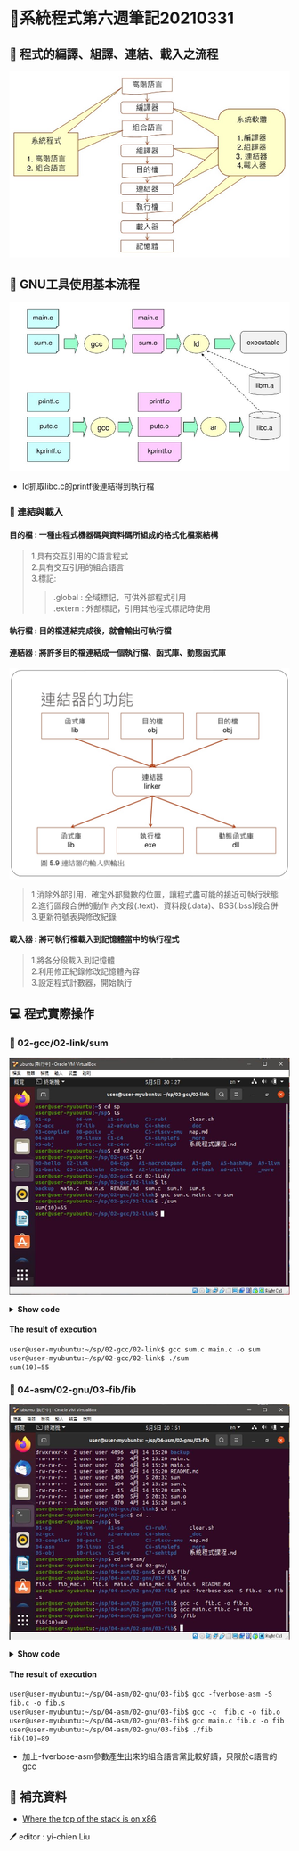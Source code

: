 # 📝系統程式第六週筆記20210331
## 📖 程式的編譯、組譯、連結、載入之流程
![](pic/程式流程圖.jpg)

## 📖 GNU工具使用基本流程
![](pic/GNU工具使用基本流程.jpg)
* ld抓取libc.c的printf後連結得到執行檔
### 🔖 連結與載入
#### 目的檔 : 一種由程式機器碼與資料碼所組成的格式化檔案結構
>1.具有交互引用的C語言程式<br>
>2.具有交互引用的組合語言<br>
>3.標記:
>>.global : 全域標記，可供外部程式引用<br>
>>.extern : 外部標記，引用其他程式標記時使用<br>
#### 執行檔 : 目的檔連結完成後，就會輸出可執行檔
#### 連結器 : 將許多目的檔連結成一個執行檔、函式庫、動態函式庫
![](pic/連結器功能.jpg)
>1.消除外部引用，確定外部變數的位置，讓程式盡可能的接近可執行狀態<br>
>2.進行區段合併的動作 
>  內文段(.text)、資料段(.data)、BSS(.bss)段合併<br>
>3.更新符號表與修改紀錄<br>
#### 載入器 : 將可執行檔載入到記憶體當中的執行程式
>1.將各分段載入到記憶體<br>
>2.利用修正紀錄修改記憶體內容<br>
>3.設定程式計數器，開始執行<br>
## 💻 程式實際操作
### 🔗 02-gcc/02-link/sum
![](pic/sum.JPG)<details>
  <summary><b>Show code</b></summary>

  ```
#include "sum.h"

int sum(int n) {
  int s=0;
  for (int i=0; i<=n; i++) {
    s=s+i;
  }
  return s;
}
  ```
</details>

#### The result of execution
```
user@user-myubuntu:~/sp/02-gcc/02-link$ gcc sum.c main.c -o sum
user@user-myubuntu:~/sp/02-gcc/02-link$ ./sum
sum(10)=55
```

### 🔗 04-asm/02-gnu/03-fib/fib
![](pic/fib.JPG)
<details>
  <summary><b>Show code</b></summary>

  ```
int fib(int n) {
  if (n <= 1) return 1;
  return fib(n-1) + fib(n-2);
}
  ```
</details>

#### The result of execution
```
user@user-myubuntu:~/sp/04-asm/02-gnu/03-fib$ gcc -fverbose-asm -S fib.c -o fib.s
user@user-myubuntu:~/sp/04-asm/02-gnu/03-fib$ gcc -c  fib.c -o fib.o
user@user-myubuntu:~/sp/04-asm/02-gnu/03-fib$ gcc main.c fib.c -o fib
user@user-myubuntu:~/sp/04-asm/02-gnu/03-fib$ ./fib
fib(10)=89
```

* 加上-fverbose-asm參數產生出來的組合語言黨比較好讀，只限於c語言的gcc

## 📖 補充資料
* [Where the top of the stack is on x86](https://eli.thegreenplace.net/2011/02/04/where-the-top-of-the-stack-is-on-x86?fbclid=IwAR2AZzNMY4Jqr7GgSA_vDIHVUqS6S7H0dsOMS1sM55Vj8fFno93XFcNvzo4)


🖊️ editor : yi-chien Liu